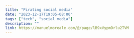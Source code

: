 ```yaml
---
title: "Pirating social media"
date: "2023-12-17T19:05-08:00"
tags: ["tech", "social media"]
description: ""
link: https://manuelmoreale.com/@/page/lB9xVypmDrlu2TVM
---
```

